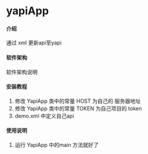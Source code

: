 # yapiApp

#### 介绍
通过 xml 更新api至yapi

#### 软件架构
软件架构说明

#### 安装教程

1. 修改 YapiApp 类中的常量 HOST 为自己的 服务器地址
2. 修改 YapiApp 类中的常量  TOKEN 为自己项目的 token
3. demo.xml 中定义自己api

#### 使用说明

1. 运行 YapiApp 中的main 方法就好了


